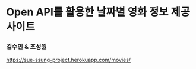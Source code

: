# Open API를 활용한 날짜별 영화 정보 제공 사이트

### 김수민 & 조성원



 https://sue-ssung-project.herokuapp.com/movies/ 

